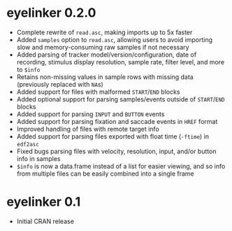# eyelinker 0.2.0

 * Complete rewrite of `read.asc`, making imports up to 5x faster
 * Added `samples` option to `read.asc`, allowing users to avoid importing slow
   and memory-consuming raw samples if not necessary
 * Added parsing of tracker model/version/configuration, date of recording,
   stimulus display resolution, sample rate, filter level, and more to `$info`
 * Retains non-missing values in sample rows with missing data (previously
   replaced with `NA`s)
 * Added support for files with malformed `START`/`END` blocks
 * Added optional support for parsing samples/events outside of `START`/`END` blocks
 * Added support for parsing `INPUT` and `BUTTON` events
 * Added support for parsing fixation and saccade events in `HREF` format
 * Improved handling of files with remote target info
 * Added support for parsing files exported with float time (`-ftime`) in `edf2asc`
 * Fixed bugs parsing files with velocity, resolution, input, and/or button info
   in samples
 * `$info` is now a data.frame instead of a list for easier viewing, and so info
   from multiple files can be easily combined into a single frame


# eyelinker 0.1

 * Initial CRAN release